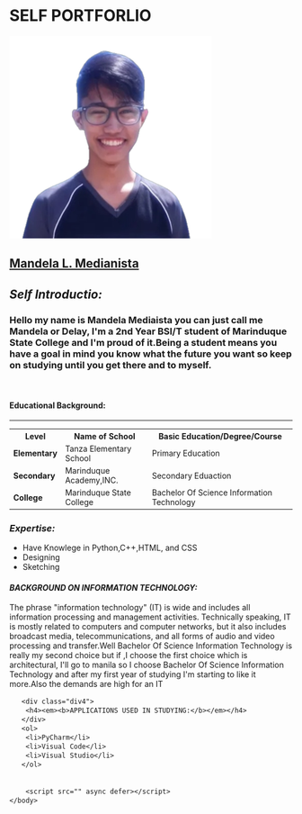 <html lang="en">
    <head>
        <meta charset="utf-8">
        <meta http-equiv="X-UA-Compatible" content="IE=edge">
        <title>appdevactivity1</title>
        <meta name="description" content="">
        <meta name="viewport" content="width=device-width, initial-scale=1">
        <link rel="stylesheet" href="style1.css">
    </head>
    <body background="webpage1.jpg">
        <h1>SELF PORTFORLIO</h1>
        <div class="image">
            <img src="unnamed.png" alt="unnamed" class="unnamed"></img>
        </div>
        <div class="div0">
            <h2><a href="https://www.facebook.com/mandela.medianista.7">Mandela L. Medianista</a></h2>
        </div>
        <div class="div1">
            <h2><em><b>Self Introductio:</b></em></h2>
        </div>
       <h3>
        Hello my name is <b>Mandela Mediaista</b> you can just call me Mandela or Delay, I'm a 2nd Year BSI/T student of <b>Marinduque State College </b> and I'm proud of it.Being a student means you have a goal in mind you know what the future you want so keep on studying until you get there and to myself.
       </h3>
       <br>
       <h4><strong><b>Educational Background:</b></strong></h4>
       <hr>
       <table>
        <tr>
            <th><b>Level</b></th>
            <th>Name of School</th>
            <th>Basic Education/Degree/Course</th>
        </tr>
        <tr>
            <td><b>Elementary</b></td>
            <td>Tanza Elementary School</td>
            <td>Primary Education</td>
        </tr>
        <tr>
            <td><b>Secondary</b></td>
            <td>Marinduque Academy,INC.</td>
            <td>Secondary Eduaction</td>
        </tr>
        <tr>
            <td><b>College</b></td>
            <td>Marinduque State College</td>
            <td>Bachelor Of Science Information Technology</td>
        </tr>
       </table>
       <div class="div2">
        <h3><em><b>Expertise:</b></em></h3>
       </div>
       <ul>
        <li>Have Knowlege in Python,C++,HTML, and CSS</li>
        <li>Designing</li>
        <li>Sketching</li>
       </ul>
       <div class="div3">
        <h4><em><b>BACKGROUND ON INFORMATION TECHNOLOGY:</b></em></h4>
       </div>
       <p>The phrase "information technology" (IT) is wide and includes all information processing and management activities. Technically speaking, IT is mostly related to computers and computer networks, but it also includes broadcast media, telecommunications, and all forms of audio and video processing and transfer.Well Bachelor Of Science Information Technology is really my second choice but if ,I choose the first choice which is architectural, I'll go to manila so I choose Bachelor Of Science Information Technology and after my first year of studying I'm starting to like it more.Also the demands are high for an IT</p>

       <div class="div4">
        <h4><em><b>APPLICATIONS USED IN STUDYING:</b></em></h4>
       </div>
       <ol>
        <li>PyCharm</li>
        <li>Visual Code</li>
        <li>Visual Studio</li>
       </ol>
    
        
        <script src="" async defer></script>
    </body>
</html>
